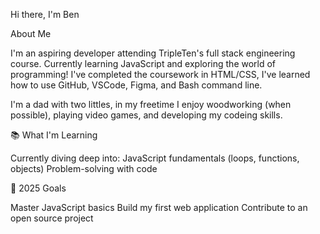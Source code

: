 Hi there, I'm Ben

About Me

I'm an aspiring developer attending TripleTen's full stack engineering course. Currently learning JavaScript and exploring the world of programming!
I've completed the coursework in HTML/CSS, I've learned how to use GitHub, VSCode, Figma, and Bash command line.

I'm a dad with two littles, in my freetime I enjoy woodworking (when possible), playing video games, and developing my codeing skills.

📚 What I'm Learning

Currently diving deep into:
JavaScript fundamentals (loops, functions, objects)
Problem-solving with code

🎯 2025 Goals

 Master JavaScript basics
 Build my first web application
 Contribute to an open source project


